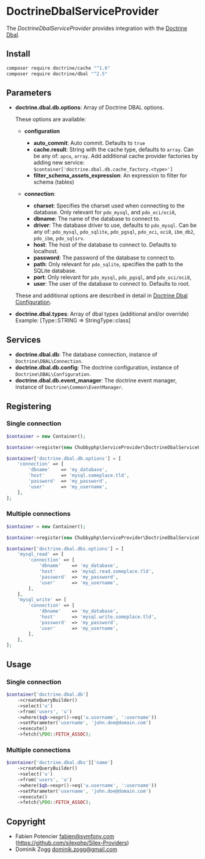 # DoctrineDbalServiceProvider

The *DoctrineDbalServiceProvider* provides integration with the [Doctrine Dbal][1].

## Install

```sh
composer require doctrine/cache "^1.6"
composer require doctrine/dbal "^2.5"
```

## Parameters

* **doctrine.dbal.db.options**: Array of Doctrine DBAL options.

    These options are available:

    * **configuration**

        * **auto_commit**: Auto commit. Defaults to `true`
        * **cache.result**: String with the cache type, defaults to `array`.
            Can be any of: `apcu`, `array`. Add additional cache provider factories by adding new service:
            `$container['doctrine.dbal.db.cache_factory.<type>']`
        * **filter_schema_assets_expression**: An expression to filter for schema (tables)

    * **connection**:

        * **charset**: Specifies the charset used when connecting to the database.
            Only relevant for `pdo_mysql`, and `pdo_oci/oci8`,
        * **dbname**: The name of the database to connect to.
        * **driver**: The database driver to use, defaults to `pdo_mysql`.
            Can be any of: `pdo_mysql`, `pdo_sqlite`, `pdo_pgsql`,
            `pdo_oci`, `oci8`, `ibm_db2`, `pdo_ibm`, `pdo_sqlsrv`.
        * **host**: The host of the database to connect to. Defaults to localhost.
        * **password**: The password of the database to connect to.
        * **path**: Only relevant for `pdo_sqlite`, specifies the path to the SQLite database.
        * **port**: Only relevant for `pdo_mysql`, `pdo_pgsql`, and `pdo_oci/oci8`,
        * **user**: The user of the database to connect to. Defaults to root.

  These and additional options are described in detail in [Doctrine Dbal Configuration][2].

* **doctrine.dbal.types**: Array of dbal types (additional and/or override)
Example: [Type::STRING => StringType::class]

## Services

* **doctrine.dbal.db**: The database connection, instance of `Doctrine\DBAL\Connection`.
* **doctrine.dbal.db.config**: The doctrine configuration, instance of `Doctrine\DBAL\Configuration`.
* **doctrine.dbal.db.event_manager**: The doctrine event manager, instance of  `Doctrine\Common\EventManager`.

## Registering

### Single connection

```php
$container = new Container();

$container->register(new Chubbyphp\ServiceProvider\DoctrineDbalServiceProvider()));

$container['doctrine.dbal.db.options'] = [
    'connection' => [
        'dbname'    => 'my_database',
        'host'      => 'mysql.someplace.tld',
        'password'  => 'my_password',
        'user'      => 'my_username',
    ],
];
```

### Multiple connections

```php
$container = new Container();

$container->register(new Chubbyphp\ServiceProvider\DoctrineDbalServiceProvider());

$container['doctrine.dbal.dbs.options'] = [
    'mysql_read' => [
        'connection' => [
            'dbname'    => 'my_database',
            'host'      => 'mysql.read.someplace.tld',
            'password'  => 'my_password',
            'user'      => 'my_username',
        ],
    ],
    'mysql_write' => [
        'connection' => [
            'dbname'    => 'my_database',
            'host'      => 'mysql.write.someplace.tld',
            'password'  => 'my_password',
            'user'      => 'my_username',
        ],
    ],
];
```

## Usage

### Single connection

```php
$container['doctrine.dbal.db']
    ->createQueryBuilder()
    ->select('u')
    ->from('users', 'u')
    ->where($qb->expr()->eq('u.username', ':username'))
    ->setParameter('username', 'john.doe@domain.com')
    ->execute()
    ->fetch(\PDO::FETCH_ASSOC);
```

### Multiple connections

```php
$container['doctrine.dbal.dbs']['name']
    ->createQueryBuilder()
    ->select('u')
    ->from('users', 'u')
    ->where($qb->expr()->eq('u.username', ':username'))
    ->setParameter('username', 'john.doe@domain.com')
    ->execute()
    ->fetch(\PDO::FETCH_ASSOC);
```

## Copyright

* Fabien Potencier <fabien@symfony.com> (https://github.com/silexphp/Silex-Providers)
* Dominik Zogg <dominik.zogg@gmail.com>

[1]: https://www.doctrine-project.org/projects/dbal
[2]: https://www.doctrine-project.org/projects/doctrine-dbal/en/latest/reference/configuration.html
